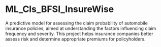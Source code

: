 # ML_Cls_BFSI_InsureWise
A predictive model for assessing the claim probability of automobile insurance policies, aimed at understanding the factors influencing claim frequency and severity. This project helps insurance companies better assess risk and determine appropriate premiums for policyholders.
